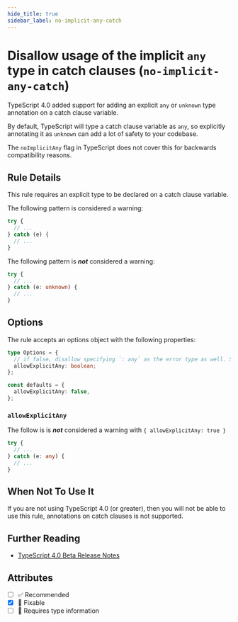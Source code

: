 ```yaml
---
hide_title: true
sidebar_label: no-implicit-any-catch
---
```


# Disallow usage of the implicit `any` type in catch clauses (`no-implicit-any-catch`)

TypeScript 4.0 added support for adding an explicit `any` or `unknown` type annotation on a catch clause variable.

By default, TypeScript will type a catch clause variable as `any`, so explicitly annotating it as `unknown` can add a lot of safety to your codebase.

The `noImplicitAny` flag in TypeScript does not cover this for backwards compatibility reasons.

## Rule Details

This rule requires an explicit type to be declared on a catch clause variable.

The following pattern is considered a warning:

```ts
try {
  // ...
} catch (e) {
  // ...
}
```

The following pattern is **_not_** considered a warning:

<!-- TODO: prettier currently removes the type annotations, re-enable this once prettier is updated -->
<!-- prettier-ignore-start -->

```ts
try {
  // ...
} catch (e: unknown) {
  // ...
}
```

<!-- prettier-ignore-end -->

## Options

The rule accepts an options object with the following properties:

```ts
type Options = {
  // if false, disallow specifying `: any` as the error type as well. See also `no-explicit-any`
  allowExplicitAny: boolean;
};

const defaults = {
  allowExplicitAny: false,
};
```

### `allowExplicitAny`

The follow is is **_not_** considered a warning with `{ allowExplicitAny: true }`

<!-- TODO: prettier currently removes the type annotations, re-enable this once prettier is updated -->
<!-- prettier-ignore-start -->

```ts
try {
  // ...
} catch (e: any) {
  // ...
}
```

<!-- prettier-ignore-end -->

## When Not To Use It

If you are not using TypeScript 4.0 (or greater), then you will not be able to use this rule, annotations on catch clauses is not supported.

## Further Reading

- [TypeScript 4.0 Beta Release Notes](https://devblogs.microsoft.com/typescript/announcing-typescript-4-0-beta/#unknown-on-catch)

## Attributes

- [ ] ✅ Recommended
- [x] 🔧 Fixable
- [ ] 💭 Requires type information
